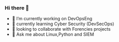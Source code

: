 ### Hi there 👋

- 🔭 I’m currently working on DevOpsEng
- 🌱 currently learning Cyber Security (DevSecOps)
- 👯 looking to collaborate with Forencies projects
- 💬 Ask me about Linux,Python and SIEM
